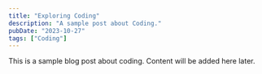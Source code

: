 ```yaml
---
title: "Exploring Coding"
description: "A sample post about Coding."
pubDate: "2023-10-27"
tags: ["Coding"]
---
```


This is a sample blog post about coding. Content will be added here later.
